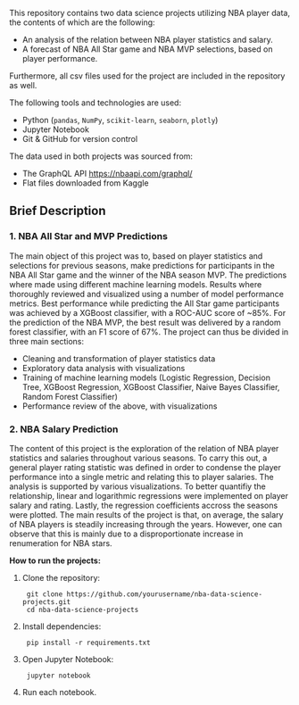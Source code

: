 This repository contains two data science projects utilizing NBA player data, the contents of which are the following:
- An analysis of the relation between NBA player statistics and salary.
- A forecast of NBA All Star game and NBA MVP selections, based on player performance.

Furthermore, all csv files used for the project are included in the repository as well.

The following tools and technologies are used:

- Python (`pandas`, `NumPy`, `scikit-learn`, `seaborn`, `plotly`)
- Jupyter Notebook
- Git & GitHub for version control

The data used in both projects was sourced from:
- The GraphQL API https://nbaapi.com/graphql/
- Flat files downloaded from Kaggle

## Brief Description

### 1. NBA All Star and MVP Predictions
The main object of this project was to, based on player statistics and selections for previous seasons, make predictions for participants in the NBA All Star game and the winner of the NBA season MVP.
The predictions where made using different machine learning models.
Results where thoroughly reviewed and visualized using a number of model performance metrics. 
Best performance while predicting the All Star game participants was achieved by a XGBoost classifier, with a ROC-AUC score of ~85%.
For the prediction of the NBA MVP, the best result was delivered by a random forest classifier, with an F1 score of 67%.
The project can thus be divided in three main sections:

- Cleaning and transformation of player statistics data  
- Exploratory data analysis with visualizations
- Training of machine learning models (Logistic Regression, Decision Tree, XGBoost Regression, XGBoost Classifier, Naive Bayes Classifier, Random Forest Classifier)
- Performance review of the above, with visualizations

### 2. NBA Salary Prediction
The content of this project is the exploration of the relation of NBA player statistics and salaries throughout various seasons.
To carry this out, a general player rating statistic was defined in order to condense the player performance into a single metric and relating this to player salaries.
The analysis is supported by various visualizations. 
To better quantifiy the relationship, linear and logarithmic regressions were implemented on player salary and rating. 
Lastly, the regression coefficients accross the seasons were plotted.
The main results of the project is that, on average, the salary of NBA players is steadily increasing through the years. 
However, one can observe that this is mainly due to a disproportionate increase in renumeration for NBA stars. 

**How to run the projects:**

1. Clone the repository:
    
        git clone https://github.com/yourusername/nba-data-science-projects.git
        cd nba-data-science-projects

2. Install dependencies:
   
        pip install -r requirements.txt

3. Open Jupyter Notebook:
    
        jupyter notebook

4. Run each notebook.